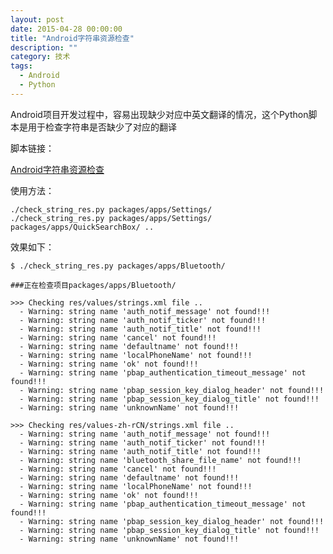 ```yaml
---
layout: post
date: 2015-04-28 00:00:00
title: "Android字符串资源检查"
description: ""
category: 技术
tags: 
  - Android
  - Python
---
```


Android项目开发过程中，容易出现缺少对应中英文翻译的情况，这个Python脚本是用于检查字符串是否缺少了对应的翻译

脚本链接：

[Android字符串资源检查](htps://gist.github.com/scue/0ad950803038d9eab634)

使用方法：

    ./check_string_res.py packages/apps/Settings/
    ./check_string_res.py packages/apps/Settings/ packages/apps/QuickSearchBox/ ..

效果如下：

    $ ./check_string_res.py packages/apps/Bluetooth/

    ###正在检查项目packages/apps/Bluetooth/

    >>> Checking res/values/strings.xml file ..
      - Warning: string name 'auth_notif_message' not found!!!
      - Warning: string name 'auth_notif_ticker' not found!!!
      - Warning: string name 'auth_notif_title' not found!!!
      - Warning: string name 'cancel' not found!!!
      - Warning: string name 'defaultname' not found!!!
      - Warning: string name 'localPhoneName' not found!!!
      - Warning: string name 'ok' not found!!!
      - Warning: string name 'pbap_authentication_timeout_message' not found!!!
      - Warning: string name 'pbap_session_key_dialog_header' not found!!!
      - Warning: string name 'pbap_session_key_dialog_title' not found!!!
      - Warning: string name 'unknownName' not found!!!

    >>> Checking res/values-zh-rCN/strings.xml file ..
      - Warning: string name 'auth_notif_message' not found!!!
      - Warning: string name 'auth_notif_ticker' not found!!!
      - Warning: string name 'auth_notif_title' not found!!!
      - Warning: string name 'bluetooth_share_file_name' not found!!!
      - Warning: string name 'cancel' not found!!!
      - Warning: string name 'defaultname' not found!!!
      - Warning: string name 'localPhoneName' not found!!!
      - Warning: string name 'ok' not found!!!
      - Warning: string name 'pbap_authentication_timeout_message' not found!!!
      - Warning: string name 'pbap_session_key_dialog_header' not found!!!
      - Warning: string name 'pbap_session_key_dialog_title' not found!!!
      - Warning: string name 'unknownName' not found!!!
